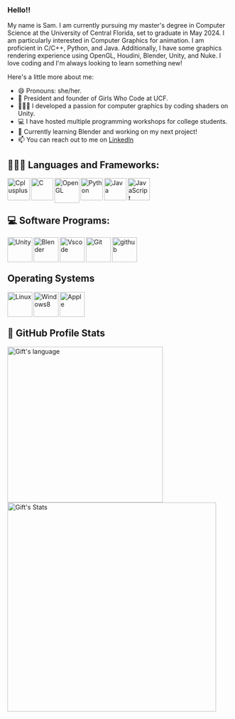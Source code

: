 ### Hello!!
My name is Sam. I am currently pursuing my master's degree in Computer Science at the University of Central Florida, set to graduate in May 2024. I am particularly interested in Computer Graphics for animation. I am proficient in C/C++, Python, and Java. Additionally, I have some graphics rendering experience using OpenGL, Houdini, Blender, Unity, and Nuke. I love coding and I'm always looking to learn something new! 

Here's a little more about me:

- 😄 Pronouns: she/her.
- 🧠 President and founder of Girls Who Code at UCF.
- 👩🏼‍💻 I developed a passion for computer graphics by coding shaders on Unity.
- 💻 I have hosted multiple programming workshops for college students.
- 🔭 Currently learning Blender and working on my next project!
- 📫 You can reach out to me on [LinkedIn](https://www.linkedin.com/in/samanthasanchezjuarez/)


## 👩🏼‍💻 Languages and Frameworks:
<div>
<img align="left" alt="Cplusplus" width="50px" src="https://cdn.jsdelivr.net/gh/devicons/devicon/icons/cplusplus/cplusplus-original.svg" />
<img align="left" alt="C" width="50px" src="https://cdn.jsdelivr.net/gh/devicons/devicon/icons/c/c-plain.svg" />
<img align="left" alt="OpenGL" width="56px" src="https://cdn.jsdelivr.net/gh/devicons/devicon/icons/opengl/opengl-original.svg" />
<img align="left" alt="Python" width="50px" src="https://cdn.jsdelivr.net/gh/devicons/devicon/icons/python/python-plain.svg" />
<img align="left" alt="Java" width="50px" src="https://cdn.jsdelivr.net/gh/devicons/devicon/icons/java/java-plain.svg" /> 
<img align="left" alt="JavaScript" width="50px" src="https://cdn.jsdelivr.net/gh/devicons/devicon/icons/javascript/javascript-original.svg" /> 
<br>
</div>
<br>
<br>

## 💻 Software Programs:
<div>
<img align="left" alt="Unity" width="56px" src="https://cdn.jsdelivr.net/gh/devicons/devicon/icons/unity/unity-original.svg" />
<img align="left" alt="Blender" width="56px" src="https://cdn.jsdelivr.net/gh/devicons/devicon/icons/blender/blender-original.svg" />
<img align="left" alt="Vscode" width="56px" src="https://cdn.jsdelivr.net/gh/devicons/devicon/icons/vscode/vscode-original.svg" />  
<img align="left" alt="Git" width="56px" src="https://cdn.jsdelivr.net/gh/devicons/devicon/icons/git/git-plain.svg" /> 
<img align="left" alt="github" width="56px" src="https://cdn.jsdelivr.net/gh/devicons/devicon/icons/github/github-original.svg" />
<br>
</div>
<br>
<br>

## Operating Systems 
<div>
<img align="left" alt="Linux" width="56px" src="https://cdn.jsdelivr.net/gh/devicons/devicon/icons/linux/linux-original.svg" />
<img align="left" alt="Windows8" width="56px" src="https://cdn.jsdelivr.net/gh/devicons/devicon/icons/windows8/windows8-original.svg" />
<img align="left" alt="Apple" width="56px" src="https://cdn.jsdelivr.net/gh/devicons/devicon/icons/apple/apple-original.svg" />
<br>
</div>
<br>
<br>

## 🎯 GitHub Profile Stats
<div>
  <img align="center" src="https://github-readme-stats.vercel.app/api/top-langs?username=samsannchez&langs_count=10&show_icons=true&locale=en&layout=compact&theme=dracula" alt="Gift's language" width="350px"/>
  <img align="center" src="https://github-readme-stats.vercel.app/api?username=samsannchez&show_icons=true&theme=dracula" alt="Gift's Stats" width="470px"/>
  
</div>

